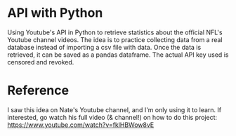 # API with Python
Using Youtube's API in Python to retrieve statistics about the official NFL's Youtube channel videos. The idea is to practice collecting data from a real database instead of importing a csv file with data. Once the data is retrieved, it can be saved as a pandas dataframe. The actual API key used is censored and revoked.

# Reference
I saw this idea on Nate's Youtube channel, and I'm only using it to learn. If interested, go watch his full video (& channel!) on how to do this project: https://www.youtube.com/watch?v=fklHBWow8vE
